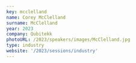 ```yaml
---
key: mcclelland
name: Corey McClelland
surname: McClelland
year: 2023
company: Qubitekk
photoURL: /2023/speakers/images/McClelland.jpg
type: industry
website: '/2023/sessions/industry'
---
```

